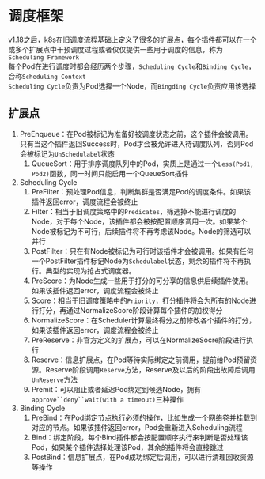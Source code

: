 # 调度框架
v1.18之后，k8s在旧调度流程基础上定义了很多的扩展点，每个插件都可以在一个或多个扩展点中干预调度过程或者仅仅提供一些用于调度的信息，称为`Scheduling Framework`  
每个Pod在进行调度时都会经历两个步骤，`Scheduling Cycle`和`Binding Cycle`，合称`Scheduling Context`  
`Scheduling Cycle`负责为Pod选择一个Node，而`Bingding Cycle`负责应用该选择

## 扩展点
1. PreEnqueue：在Pod被标记为准备好被调度状态之前，这个插件会被调用。只有当这个插件返回Success时，Pod才会被允许进入待调度队列，否则Pod会被标记为`UnSchedulabel`状态
   1. QueueSort：用于排序调度队列中的Pod，实质上是通过一个`Less(Pod1, Pod2)`函数，同一时间只能启用一个QueueSort插件
2. Scheduling Cycle
   1. PreFilter：预处理Pod信息，判断集群是否满足Pod的调度条件。如果该插件返回error，调度流程会被终止
   2. Filter：相当于旧调度策略中的`Predicates`，筛选掉不能进行调度的Node，对于每个Node，该插件都会被按配置顺序调用一次。如果某个Node被标记为不可行，后续插件将不再考虑该Node。Node的筛选可以并行
   3. PostFilter：只在有Node被标记为可行时该插件才会被调用。如果有任何一个PostFilter插件标记Node为`Schedulabel`状态，剩余的插件将不再执行。典型的实现为抢占式调度器。
   4. PreScore：为Node生成一些用于打分的可分享的信息供后续插件使用。如果该插件返回error，调度流程会被终止
   5. Score：相当于旧调度策略中的`Priority`，打分插件将会为所有的Node进行打分，再通过NormalizeScore阶段计算每个插件的加权得分
   6. NormalizeScore：在Scheduler计算最终得分之前修改各个插件的打分，如果该插件返回error，调度流程会被终止
   7. PreReserve：非官方定义的扩展点，可以在NormalizeSocre阶段进行执行
   8. Reserve：信息扩展点，在Pod等待实际绑定之前调用，提前给Pod预留资源。Reserve阶段调用`Reserve`方法，Reserve及以后的阶段出故障后调用`UnReserve`方法
   9. Premit：可以阻止或者延迟Pod绑定到候选Node，拥有`approve``deny``wait(with a timeout)`三种操作
3. Binding Cycle
   1. PreBind：在Pod绑定节点执行必须的操作，比如生成一个网络卷并挂载到对应的节点。如果该插件返回error，Pod会重新进入Scheduling流程
   2. Bind：绑定阶段，每个Bind插件都会按配置顺序执行来判断是否处理该Pod，如果某个插件选择处理该Pod，其余的插件将会直接跳过
   3. PostBind：信息扩展点，在Pod成功绑定后调用，可以进行清理回收资源等操作